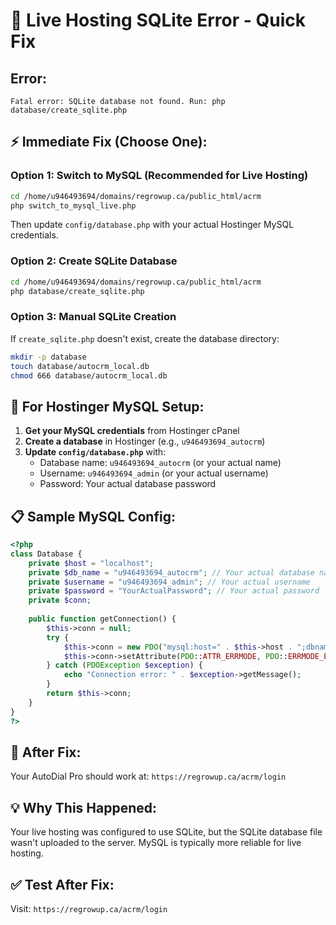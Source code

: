 # 🚨 Live Hosting SQLite Error - Quick Fix

## **Error:** 
```
Fatal error: SQLite database not found. Run: php database/create_sqlite.php
```

## ⚡ **Immediate Fix (Choose One):**

### Option 1: Switch to MySQL (Recommended for Live Hosting)
```bash
cd /home/u946493694/domains/regrowup.ca/public_html/acrm
php switch_to_mysql_live.php
```

Then update `config/database.php` with your actual Hostinger MySQL credentials.

### Option 2: Create SQLite Database
```bash
cd /home/u946493694/domains/regrowup.ca/public_html/acrm
php database/create_sqlite.php
```

### Option 3: Manual SQLite Creation
If `create_sqlite.php` doesn't exist, create the database directory:
```bash
mkdir -p database
touch database/autocrm_local.db
chmod 666 database/autocrm_local.db
```

## 🔧 **For Hostinger MySQL Setup:**

1. **Get your MySQL credentials** from Hostinger cPanel
2. **Create a database** in Hostinger (e.g., `u946493694_autocrm`)
3. **Update `config/database.php`** with:
   - Database name: `u946493694_autocrm` (or your actual name)
   - Username: `u946493694_admin` (or your actual username)
   - Password: Your actual database password

## 📋 **Sample MySQL Config:**
```php
<?php
class Database {
    private $host = "localhost";
    private $db_name = "u946493694_autocrm"; // Your actual database name
    private $username = "u946493694_admin"; // Your actual username
    private $password = "YourActualPassword"; // Your actual password
    private $conn;
    
    public function getConnection() {
        $this->conn = null;
        try {
            $this->conn = new PDO("mysql:host=" . $this->host . ";dbname=" . $this->db_name, $this->username, $this->password);
            $this->conn->setAttribute(PDO::ATTR_ERRMODE, PDO::ERRMODE_EXCEPTION);
        } catch (PDOException $exception) {
            echo "Connection error: " . $exception->getMessage();
        }
        return $this->conn;
    }
}
?>
```

## 🎯 **After Fix:**
Your AutoDial Pro should work at: `https://regrowup.ca/acrm/login`

## 💡 **Why This Happened:**
Your live hosting was configured to use SQLite, but the SQLite database file wasn't uploaded to the server. MySQL is typically more reliable for live hosting.

## ✅ **Test After Fix:**
Visit: `https://regrowup.ca/acrm/login`